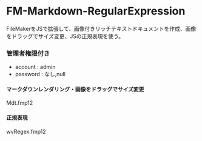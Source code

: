 # FM-Markdown-RegularExpression
FileMakerをJSで拡張して、画像付きリッチテキストドキュメントを作成、画像をドラッグでサイズ変更、JSの正規表現を使う。

### 管理者権限付き
- account : admin
- password : なし,null


#### マークダウンレンダリング・画像をドラッグでサイズ変更
Mdt.fmp12

#### 正規表現
wvRegex.fmp12
